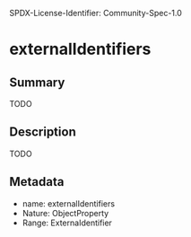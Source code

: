 SPDX-License-Identifier: Community-Spec-1.0

# externalIdentifiers

## Summary

TODO

## Description

TODO

## Metadata

- name: externalIdentifiers
- Nature: ObjectProperty
- Range: ExternaIdentifier

